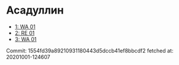 # Асадуллин
- [1: WA 01](1.md)
- [2: RE 01](2.md)
- [3: WA 01](3.md)

Commit: 1554fd39a89210931180443d5dccb41ef8bbcdf2
 fetched at: 20201001-124607
